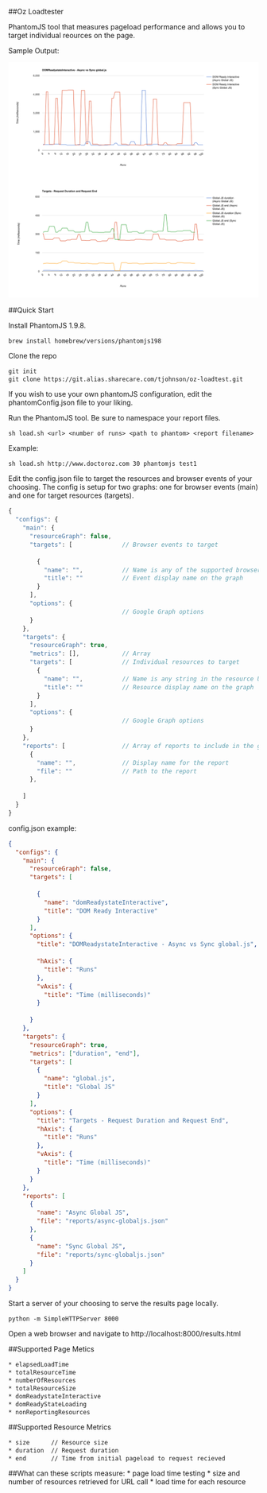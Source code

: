 ##Oz Loadtester

PhantomJS tool that measures pageload performance and allows you to target individual reources on the page.

Sample Output:

![](img/sample.png?raw=true)


##Quick Start

Install PhantomJS 1.9.8.

    brew install homebrew/versions/phantomjs198

Clone the repo

    git init
    git clone https://git.alias.sharecare.com/tjohnson/oz-loadtest.git

If you wish to use your own phantomJS configuration, edit the phantomConfig.json file to your liking.

Run the PhantomJS tool. Be sure to namespace your report files.

    sh load.sh <url> <number of runs> <path to phantom> <report filename>

Example:

    sh load.sh http://www.doctoroz.com 30 phantomjs test1


Edit the config.json file to target the resources and browser events of your choosing. The config is setup for two graphs:
one for browser events (main) and one for target resources (targets).

```javascript
{
  "configs": {
    "main": {
      "resourceGraph": false,
      "targets": [              // Browser events to target

        {
          "name": "",           // Name is any of the supported browser events. See below.
          "title": ""           // Event display name on the graph
        }
      ],
      "options": {
                                // Google Graph options
      }
    },
    "targets": {
      "resourceGraph": true,
      "metrics": [],            // Array
      "targets": [              // Individual resources to target
        {
          "name": "",           // Name is any string in the resource URL that will identify it as that resource
          "title": ""           // Resource display name on the graph
        }
      ],
      "options": {
                                // Google Graph options
      }
    },
    "reports": [                // Array of reports to include in the graph
      {
        "name": "",             // Display name for the report
        "file": ""              // Path to the report
      },

    ]
  }
}
```

config.json example:

```json
{
  "configs": {
    "main": {
      "resourceGraph": false,
      "targets": [

        {
          "name": "domReadystateInteractive",
          "title": "DOM Ready Interactive"
        }
      ],
      "options": {
        "title": "DOMReadystateInteractive - Async vs Sync global.js",

        "hAxis": {
          "title": "Runs"
        },
        "vAxis": {
          "title": "Time (milliseconds)"
        }

      }
    },
    "targets": {
      "resourceGraph": true,
      "metrics": ["duration", "end"],
      "targets": [
        {
          "name": "global.js",
          "title": "Global JS"
        }
      ],
      "options": {
        "title": "Targets - Request Duration and Request End",
        "hAxis": {
          "title": "Runs"
        },
        "vAxis": {
          "title": "Time (milliseconds)"
        }
      }
    },
    "reports": [
      {
        "name": "Async Global JS",
        "file": "reports/async-globaljs.json"
      },
      {
        "name": "Sync Global JS",
        "file": "reports/sync-globaljs.json"
      }
    ]
  }
}
```

Start a server of your choosing to serve the results page locally.

    python -m SimpleHTTPServer 8000

Open a web browser and navigate to http://localhost:8000/results.html

##Supported Page Metics

    * elapsedLoadTime
    * totalResourceTime
    * numberOfResources
    * totalResourceSize
    * domReadystateInteractive
    * domReadyStateLoading
    * nonReportingResources

##Supported Resource Metrics

    * size      // Resource size
    * duration  // Request duration
    * end       // Time from initial pageload to request recieved


##What can these scripts measure:
    * page load time testing
    * size and number of resources retrieved for URL call
    * load time for each resource




